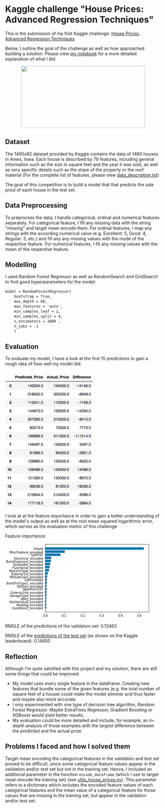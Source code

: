 # Kaggle challenge "House Prices: Advanced Regression Techniques" 

This is the submission of my frist Kaggle challenge: <a href="https://www.kaggle.com/c/house-prices-advanced-regression-techniques">House Prices: Advanced Regression Techniques</a> 

Below, I outline the goal of the challenge as well as how approached building a solution. Please view <a href="https://github.com/HeleneFabia/house-prices-kaggle/blob/master/advanced_regression_house_prices_kaggle.ipynb">my notebook</a> for a more detailed explanation of what I did. 

<p align="center">
  <img width="400" height="200" src="https://cdn.pixabay.com/photo/2019/04/29/20/41/amsterdam-4167026_960_720.png">
</p>

## Dataset 

The 1460x82 dataset provided by Kaggle contains the data of 1460 houses in Ames, Iowa. Each house is described by 79 features, including general information such as the size in square feet and the year it was sold, as well as very specific details such as the slope of the property or the roof material (For the complete list of features, please view <a href="https://github.com/HeleneFabia/house-prices-kaggle/blob/master/data_description.txt">data_description.txt</a>) 

The goal of this competition is to build a model that that predicts the sale price of each house in the test set.

## Data Preprocessing 

To preprocess the data, I handle categorical, ordinal and numerical features separately. For categorical feature, I fill any missing data with the string "missing" and target mean encode them. For ordinal features, I map any strings with the according numerical value (e.g. Excellent: 5, Good: 4, Regular: 3, etc.) and fill any any missing values with the mode of the respective feature. For numerical features, I fill any  missing values with the mean of the respective feature.

## Modelling

I used Random Forest Regressor as well as RandomSearch and GridSearch to find good hyperparameters for the model:

    model = RandomForestRegressor(
        bootstrap = True, 
        max_depth = 60, 
        max_features = 'auto', 
        min_samples_leaf = 1, 
        min_samples_split = 4, 
        n_estimators = 1000 , 
        n_jobs = -1
        )

## Evaluation 

To evaluate my model, I have a look at the first 15 predictions to gain a rough idea of how well my model did:

![Prediction vs Actual Prices](https://github.com/HeleneFabia/house-prices-kaggle/blob/master/evaluation.png)

I look at at the feature importance in order to gain a better understanding of the model's output as well as at the root mean squared logarithmic error, which serves as the evaluation metric of this challenge

Feature importance:

![Feature Importance](https://github.com/HeleneFabia/house-prices-kaggle/blob/master/feature_importance.png)

RMSLE of the predictions of the validation set: 
0.13463

RMSLE of the <a href="https://github.com/HeleneFabia/house-prices-kaggle/blob/master/house_prices_sub.csv">predictions of the test set</a> (as shown on the Kaggle leaderboard):
0.14693

## Reflection 

Although I'm quite satisfied with this project and my solution, there are still some things that could be improved:
- My model uses every single feature in the dataframe. Creating new features that bundle some of the given features (e.g. the total number of square feet of a house) could make the model slimmer and thus faster and maybe also more accurate.
- I only experimented with one type of decision tree algorithm, Random Forest Regressor. Maybe ExtraTrees Regressor, Gradient Boosting or XGBoost would yield better results.
- My evaluation could be more detailed and include, for example, an in-depth analysis of those examples with the largest difference between the predicted and the actual prize.

## Problems I faced and how I solved them 

Target mean encoding the categorical features in the validation and test set proved to be difficult, since some categorical feature values appear in the validation and/or test set but not in the training set. Hence, I included an additional parameter in the function `encode_dataframe` (which I use to target mean encode the training set) (see <a href="https://github.com/HeleneFabia/house-prices-kaggle/blob/master/utils_house_prices.py">utils_house_prices.py</a>). This parameter refers to a dictionary which includes the encoded feature values of each categorical features and the mean value of a categorical feature for those values that are missing in the training set, but appear in the validation and/or test set.

